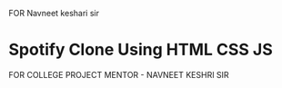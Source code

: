 FOR Navneet keshari sir 

# Spotify Clone Using HTML CSS JS
FOR COLLEGE PROJECT 
MENTOR - NAVNEET KESHRI SIR


